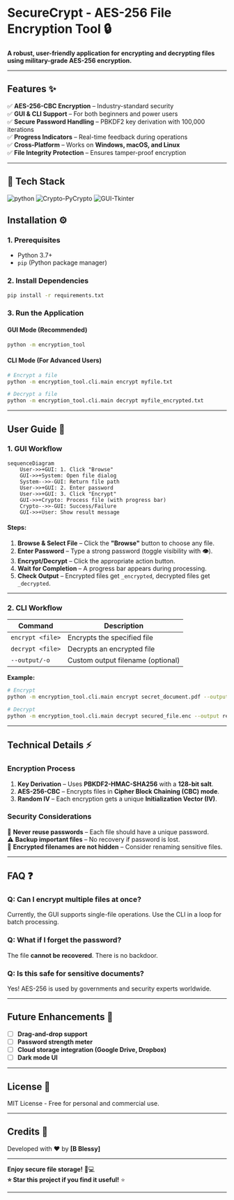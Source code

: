# **SecureCrypt - AES-256 File Encryption Tool** 🔒  

**A robust, user-friendly application for encrypting and decrypting files using military-grade AES-256 encryption.**  

---

## **Features** ✨  
✅ **AES-256-CBC Encryption** – Industry-standard security  
✅ **GUI & CLI Support** – For both beginners and power users  
✅ **Secure Password Handling** – PBKDF2 key derivation with 100,000 iterations  
✅ **Progress Indicators** – Real-time feedback during operations  
✅ **Cross-Platform** – Works on **Windows, macOS, and Linux**  
✅ **File Integrity Protection** – Ensures tamper-proof encryption  

---
## 🔧 Tech Stack
![python](https://img.shields.io/badge/Python-3.7%252B-blue)
![Crypto-PyCrypto](https://img.shields.io/badge/Crypto-PyCryptodome-green)
![GUI-Tkinter](https://img.shields.io/badge/GUI-Tkinter-orange)

## **Installation** ⚙️  

### **1. Prerequisites**  
- Python 3.7+  
- `pip` (Python package manager)  

### **2. Install Dependencies**  
```bash
pip install -r requirements.txt
```

### **3. Run the Application**  
#### **GUI Mode (Recommended)**  
```bash
python -m encryption_tool
```
#### **CLI Mode (For Advanced Users)**  
```bash
# Encrypt a file
python -m encryption_tool.cli.main encrypt myfile.txt

# Decrypt a file
python -m encryption_tool.cli.main decrypt myfile_encrypted.txt
```

---

## **User Guide** 📖  

### **1. GUI Workflow**  

```mermaid
sequenceDiagram
    User->>+GUI: 1. Click "Browse"
    GUI->>+System: Open file dialog
    System-->>-GUI: Return file path
    User->>+GUI: 2. Enter password
    User->>+GUI: 3. Click "Encrypt"
    GUI->>+Crypto: Process file (with progress bar)
    Crypto-->>-GUI: Success/Failure
    GUI->>+User: Show result message
```

#### **Steps:**  
1. **Browse & Select File** – Click the **"Browse"** button to choose any file.  
2. **Enter Password** – Type a strong password (toggle visibility with **👁**).  
3. **Encrypt/Decrypt** – Click the appropriate action button.  
4. **Wait for Completion** – A progress bar appears during processing.  
5. **Check Output** – Encrypted files get `_encrypted`, decrypted files get `_decrypted`.  

---

### **2. CLI Workflow**  

| Command          | Description                       |
|------------------|-----------------------------------|
| `encrypt <file>` | Encrypts the specified file       |
| `decrypt <file>` | Decrypts an encrypted file        |
| `--output/-o`    | Custom output filename (optional) |

**Example:**  
```bash
# Encrypt
python -m encryption_tool.cli.main encrypt secret_document.pdf --output secured_file.enc

# Decrypt
python -m encryption_tool.cli.main decrypt secured_file.enc --output restored_document.pdf
```

---

## **Technical Details** ⚡  

### **Encryption Process**  
1. **Key Derivation** – Uses **PBKDF2-HMAC-SHA256** with a **128-bit salt**.  
2. **AES-256-CBC** – Encrypts files in **Cipher Block Chaining (CBC) mode**.  
3. **Random IV** – Each encryption gets a unique **Initialization Vector (IV)**.  

### **Security Considerations**  
🔐 **Never reuse passwords** – Each file should have a unique password.  
⚠️ **Backup important files** – No recovery if password is lost.  
🚫 **Encrypted filenames are not hidden** – Consider renaming sensitive files.  

---

## **FAQ** ❓  

### **Q: Can I encrypt multiple files at once?**  
Currently, the GUI supports single-file operations. Use the CLI in a loop for batch processing.  

### **Q: What if I forget the password?**  
The file **cannot be recovered**. There is no backdoor.  

### **Q: Is this safe for sensitive documents?**  
Yes! AES-256 is used by governments and security experts worldwide.  

---

## **Future Enhancements** 🚀  
- [ ] **Drag-and-drop support**  
- [ ] **Password strength meter**  
- [ ] **Cloud storage integration (Google Drive, Dropbox)**  
- [ ] **Dark mode UI**  

---

## **License** 📜  
MIT License - Free for personal and commercial use.  

---

## **Credits** 👏  
Developed with ❤️ by **[B Blessy]**  

---

**Enjoy secure file storage!** 🔐💻  
**⭐ Star this project if you find it useful!** ⭐  

--- 
